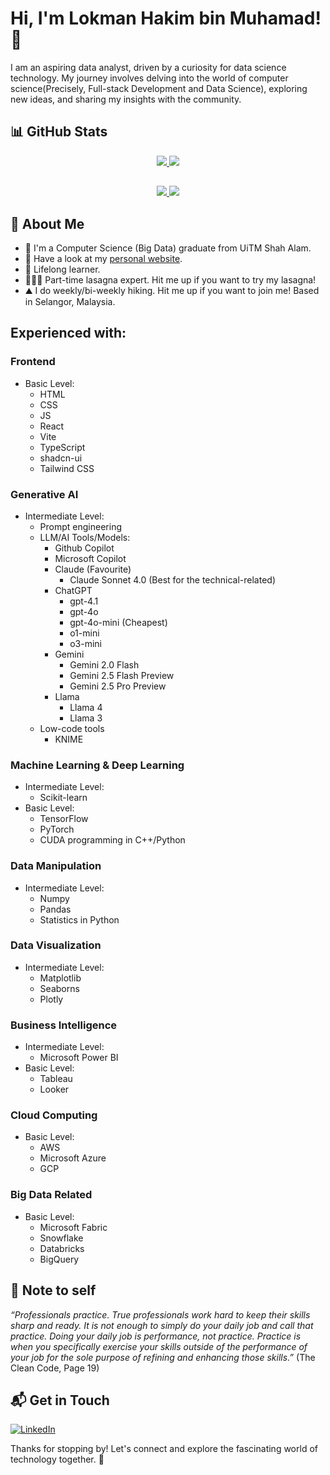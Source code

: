 # Hi, I'm Lokman Hakim bin Muhamad! 👋

I am an aspiring data analyst, driven by a curiosity for data science technology. My journey involves delving into the world of computer science(Precisely, Full-stack Development and Data Science), exploring new ideas, and sharing my insights with the community.

## 📊 GitHub Stats
<!-- Stat 1 -->
<p align="center">
  <a href="https://github.com/anuraghazra/github-readme-stats#gh-dark-mode-only">
    <img src="https://github-readme-stats.vercel.app/api?username=One0385&show_icons=true&theme=algolia#gh-dark-mode-only" />
  </a>
  <a href="https://github.com/anuraghazra/github-readme-stats#gh-light-mode-only">
    <img src="https://github-readme-stats.vercel.app/api?username=One0385&show_icons=true&theme=swift#gh-light-mode-only" />
  </a>
</p>

##
<!-- Stat 2 -->
<p align="center">
  <a href="https://github.com/anuraghazra/convoychat#gh-dark-mode-only">
    <img src="https://github-readme-stats.vercel.app/api/top-langs?username=One0385&layout=compact&theme=algolia&langs_count=8&card_width=320#gh-dark-mode-only" />
  </a>
  <a href="https://github.com/anuraghazra/convoychat#gh-light-mode-only">
    <img src="https://github-readme-stats.vercel.app/api/top-langs?username=One0385&layout=compact&theme=swift&langs_count=8&card_width=320#gh-light-mode-only" />
  </a>
</p>

## 🚀 About Me

- 🔭 I'm a Computer Science (Big Data) graduate from UiTM Shah Alam.
- 👾 Have a look at my [personal website](https://lokmanportfolio.netlify.app/).
- 🏫 Lifelong learner. 
- 👨🏻‍🍳 Part-time lasagna expert. Hit me up if you want to try my lasagna!
- ⛰️ I do weekly/bi-weekly hiking. Hit me up if you want to join me! Based in Selangor, Malaysia.


## Experienced with:
### Frontend
- Basic Level:
  - HTML 
  - CSS
  - JS
  - React
  - Vite
  - TypeScript
  - shadcn-ui
  - Tailwind CSS
### Generative AI
- Intermediate Level:
  - Prompt engineering
  - LLM/AI Tools/Models:
    - Github Copilot
    - Microsoft Copilot
    - Claude (Favourite)
      - Claude Sonnet 4.0 (Best for the technical-related)
    - ChatGPT
      - gpt-4.1
      - gpt-4o
      - gpt-4o-mini (Cheapest)
      - o1-mini
      - o3-mini
    - Gemini
      - Gemini 2.0 Flash
      - Gemini 2.5 Flash Preview
      - Gemini 2.5 Pro Preview
    - Llama
      - Llama 4
      - Llama 3
  - Low-code tools
    - KNIME
### Machine Learning & Deep Learning
- Intermediate Level:
  - Scikit-learn
- Basic Level: 
  - TensorFlow
  - PyTorch
  - CUDA programming in C++/Python
### Data Manipulation
- Intermediate Level:
  - Numpy
  - Pandas
  - Statistics in Python
### Data Visualization
- Intermediate Level:
  - Matplotlib
  - Seaborns
  - Plotly
### Business Intelligence
- Intermediate Level:
  - Microsoft Power BI
- Basic Level:
  - Tableau
  - Looker
### Cloud Computing
- Basic Level:
  - AWS
  - Microsoft Azure
  - GCP
### Big Data Related
- Basic Level:
  - Microsoft Fabric
  - Snowflake
  - Databricks
  - BigQuery


## 📜 Note to self
_“Professionals practice. True professionals work hard to keep their skills sharp and ready. It is not enough to simply do your daily job and call that practice. Doing your daily job is performance, not practice. Practice is when you specifically exercise your skills outside of the performance of your job for the sole purpose of refining and enhancing those skills.”_ (The Clean Code, Page 19)

## 📬 Get in Touch
[![LinkedIn](https://skillicons.dev/icons?i=linkedin)](https://www.linkedin.com/in/lokman-hakim-muhd)

Thanks for stopping by! Let's connect and explore the fascinating world of technology together. 🚀
